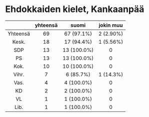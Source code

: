 # Ehdokkaiden kielet, Kankaanpää

| |yhteensä|suomi|jokin muu|
|:---:|:---:|:---:|:---:|
|Yhteensä|69|67 (97.1%)|2 (2.90%)|
|Kesk.|18|17 (94.4%)|1 (5.56%)|
|SDP|13|13 (100.0%)|0|
|PS|13|13 (100.0%)|0|
|Kok.|10|10 (100.0%)|0|
|Vihr.|7|6 (85.7%)|1 (14.3%)|
|Vas.|4|4 (100.0%)|0|
|KD|2|2 (100.0%)|0|
|VL|1|1 (100.0%)|0|
|Lib.|1|1 (100.0%)|0|

